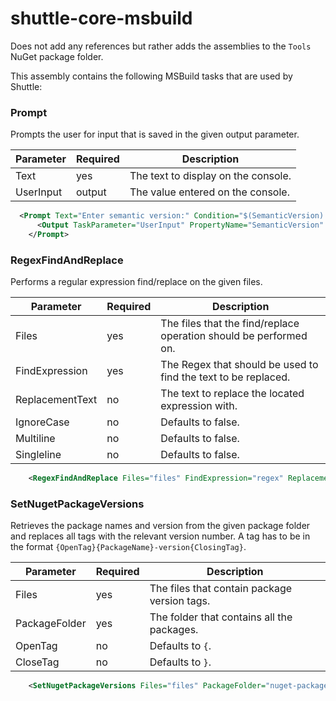 shuttle-core-msbuild
====================

Does not add any references but rather adds the assemblies to the `Tools` NuGet package folder.

This assembly contains the following MSBuild tasks that are used by Shuttle:

### Prompt

Prompts the user for input that is saved in the given output parameter.

| Parameter | Required | Description |
| --- | --- | --- |
| Text | yes | The text to display on the console. |
| UserInput | output | The value entered on the console. |

``` xml
  <Prompt Text="Enter semantic version:" Condition="$(SemanticVersion) == ''">
	  <Output TaskParameter="UserInput" PropertyName="SemanticVersion" />
	</Prompt>
```

### RegexFindAndReplace

Performs a regular expression find/replace on the given files.

| Parameter | Required | Description |
| --- | --- | --- |
| Files | yes | The files that the find/replace operation should be performed on. |
| FindExpression | yes | The Regex that should be used to find the text to be replaced. |
| ReplacementText | no | The text to replace the located expression with. |
| IgnoreCase | no | Defaults to false. |
| Multiline | no | Defaults to false. |
| Singleline | no | Defaults to false. |

``` xml
	<RegexFindAndReplace Files="files" FindExpression="regex" ReplacementText="new-text" />
```

### SetNugetPackageVersions

Retrieves the package names and version from the given package folder and replaces all tags with the relevant version number. A tag has to be in the format `{OpenTag}{PackageName}-version{ClosingTag}`.

| Parameter | Required | Description |
| --- | --- | --- |
| Files | yes | The files that contain package version tags. |
| PackageFolder | yes | The folder that contains all the packages. |
| OpenTag | no | Defaults to `{`. |
| CloseTag | no | Defaults to `}`. |

``` xml
	<SetNugetPackageVersions Files="files" PackageFolder="nuget-package-folder" />
```

